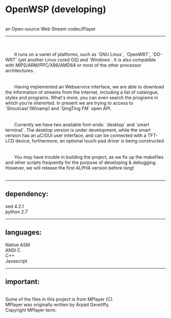 # OpenWSP (developing)

<br> an Open-source Web Stream codec/Player. </br>

----

<br/>
<br> &emsp;&emsp;It runs on a variet of platforms, such as `GNU Linux`, `OpenWRT`, `DD-WRT` (yet another Linux cored OS) and `Windows`. It is also compatible with MIPS/ARM/PPC/X86/AMD64 or most of the other processor architectures.<br/>
<br/>
<br> &emsp;&emsp;Having implemented an Webservice interface, we are able to download the information of streams from the Internet, including a list of catalogue, styles and programs. What's more, you can even search the programs in which you're intererted. In present we are trying to access to `Shoutcast`(Winamp) and `QingTing FM` open API. <br/>
<br/>
<br> &emsp;&emsp;Currently we have two available font-ends: `desktop` and `smart terminal`. The desktop version is under development, while the smart version has an μC/GUI user interface, and can be connected with a TFT-LCD device, furthermore, an optional touch-pad driver is being constructed.<br/>
<br/>
<br> &emsp;&emsp;You may have trouble in building the project, as we fix up the makefiles and other scripts frequently for the purpose of developing & debugging. However, we will release the first ALPHA version before long!<br/>
<br/>

----

## dependency:
sed 4.2.1<br/>
python 2.7<br/>

----

## languages:
Native ASM<br/>
ANSI C<br/>
C++<br/>
Javascript<br/>

----

## important:
<br> Some of the files in this project is from MPlayer (C).<br/>
MPlayer was originally written by Árpád Gereöffy.<br/>
Copyright MPlayer term.<br/>
